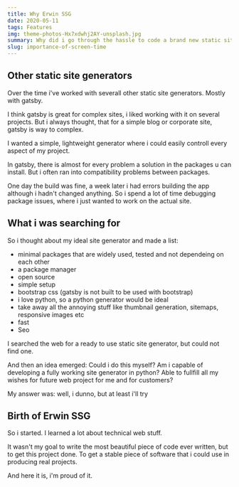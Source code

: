 ```yaml
---
title: Why Erwin SSG
date: 2020-05-11
tags: Features
img: theme-photos-Hx7xdwhj2AY-unsplash.jpg
summary: Why did i go through the hassle to code a brand new static site generator from scratch?
slug: importance-of-screen-time
---
```


## Other static site generators

Over the time i've worked with severall other static site generators. Mostly with gatsby.

I think gatsby is great for complex sites, i liked working with it on several projects. But i always thought, that for a simple blog or corporate site, gatsby is way to complex.

I wanted a simple, lightweight generator where i could easily controll every aspect of my project. 

In gatsby, there is almost for every problem a solution in the packages u can install. But i often ran into compatibility problems between packages.

One day the build was fine, a week later i had errors building the app although i hadn't changed anything. So i spend a lot of time debugging package issues, where i just wanted to work on the actual site.

## What i was searching for

So i thought about my ideal site generator and made a list:

- minimal packages that are widely used, tested and not dependeing on each other
- a package manager 
- open source
- simple setup
- bootstrap css (gatsby is not built to be used with bootstrap)
- i love python, so a python generator would be ideal
- take away all the annoying stuff like thumbnail generation, sitemaps, responsive images etc
- fast
- Seo

I searched the web for a ready to use static site generator, but could not find one.

And then an idea emerged: Could i do this myself? Am i capable of developing a fully working site generator in python? Able to fullfill all my wishes for future web project for me and for customers?

My answer was: well, i dunno, but at least i'll try

## Birth of Erwin SSG

So i started. I learned a lot about technical web stuff. 

It wasn't my goal to write the most beautiful piece of code ever written, but to get this project done. To get a stable piece of software that i could use in producing real projects.

And here it is, i'm proud of it.